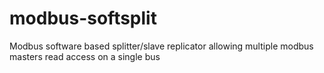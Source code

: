 # modbus-softsplit
Modbus software based splitter/slave replicator allowing multiple modbus masters read access on a single bus
